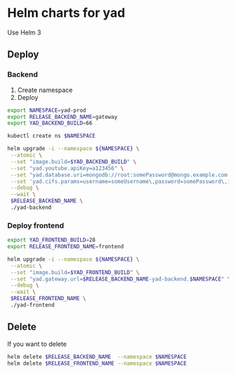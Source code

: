 # Helm charts for yad

Use Helm 3

## Deploy

### Backend

1. Create namespace
2. Deploy

```bash
export NAMESPACE=yad-prod
export RELEASE_BACKEND_NAME=gateway
export YAD_BACKEND_BUILD=66

kubectl create ns $NAMESPACE

helm upgrade -i --namespace ${NAMESPACE} \
 --atomic \
 --set "image.build=$YAD_BACKEND_BUILD" \
 --set "yad.youtube.apiKey=a123456" \
 --set "yad.database.uri=mongodb://root:somePassword@mongo.example.com:27017/admin" \
 --set 'yad.cifs.params=username=someUsername\,password=somePassword\,iocharset=utf8 //nas.example.com/path-location' \
 --debug \
 --wait \
 $RELEASE_BACKEND_NAME \
 ./yad-backend
```

### Deploy frontend

```bash
export YAD_FRONTEND_BUILD=28
export RELEASE_FRONTEND_NAME=frontend

helm upgrade -i --namespace ${NAMESPACE} \
 --atomic \
 --set "image.build=$YAD_FRONTEND_BUILD" \
 --set "yad.gateway.url=$RELEASE_BACKEND_NAME-yad-backend.$NAMESPACE" \
 --debug \
 --wait \
 $RELEASE_FRONTEND_NAME \
 ./yad-frontend
```

## Delete

If you want to delete

```bash
helm delete $RELEASE_BACKEND_NAME  --namespace $NAMESPACE
helm delete $RELEASE_FRONTEND_NAME --namespace $NAMESPACE
```